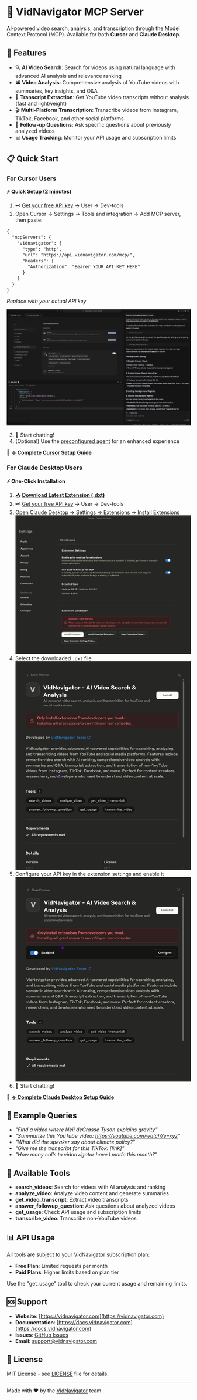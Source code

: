 # 🎥 VidNavigator MCP Server

AI-powered video search, analysis, and transcription through the Model Context Protocol (MCP). Available for both **Cursor** and **Claude Desktop**.

## 🚀 Features

- 🔍 **AI Video Search**: Search for videos using natural language with advanced AI analysis and relevance ranking
- 📽️ **Video Analysis**: Comprehensive analysis of YouTube videos with summaries, key insights, and Q&A
- 📝 **Transcript Extraction**: Get YouTube video transcripts without analysis (fast and lightweight)
- 🎬 **Multi-Platform Transcription**: Transcribe videos from Instagram, TikTok, Facebook, and other social platforms
- 💬 **Follow-up Questions**: Ask specific questions about previously analyzed videos
- 📊 **Usage Tracking**: Monitor your API usage and subscription limits

## 📋 Quick Start

### For Cursor Users

**⚡ Quick Setup (2 minutes)**

1. 🗝 [Get your free API key](https://vidnavigator.com) → User → Dev-tools
2. Open Cursor → Settings → Tools and integration → Add MCP server, then paste:

```jsonc
{
  "mcpServers": {
    "vidnavigator": {
      "type": "http",
      "url": "https://api.vidnavigator.com/mcp/",
      "headers": {
        "Authorization": "Bearer YOUR_API_KEY_HERE"
      }
    }
  }
}
```

*Replace with your actual API key*

![Cursor Demo](./cursor/cursor-screenshot.png)

3. 🎤 Start chatting!
4. (Optional) Use the [preconfigured agent](./cursor/vidnavigator.agent) for an enhanced experience

**📁 [→ Complete Cursor Setup Guide](./cursor/)**

### For Claude Desktop Users

**⚡ One-Click Installation**

1. 📥 **[Download Latest Extension (.dxt)](https://github.com/vidnavigator/vidnavigator-mcp-starter/releases/latest)**
2. 🗝 [Get your free API key](https://vidnavigator.com) → User → Dev-tools
3. Open Claude Desktop → Settings → Extensions → Install Extensions
![Cursor Demo](./claude-desktop/claude-screenshot-extensions.png)
4. Select the downloaded `.dxt` file
![Cursor Demo](./claude-desktop/claude-screenshot-install.png)
5. Configure your API key in the extension settings and enable it
![Cursor Demo](./claude-desktop/claude-screenshot-enable.png)
6. 🎤 Start chatting!

**📁 [→ Complete Claude Desktop Setup Guide](./claude-desktop/)**

## 💬 Example Queries

- *"Find a video where Neil deGrasse Tyson explains gravity"*
- *"Summarize this YouTube video: https://youtube.com/watch?v=xyz"*
- *"What did the speaker say about climate policy?"*
- *"Give me the transcript for this TikTok: [link]"*
- *"How many calls to vidnavigator have I made this month?"*

## 🔧 Available Tools

- **search_videos**: Search for videos with AI analysis and ranking
- **analyze_video**: Analyze video content and generate summaries
- **get_video_transcript**: Extract video transcripts
- **answer_followup_question**: Ask questions about analyzed videos
- **get_usage**: Check API usage and subscription limits
- **transcribe_video**: Transcribe non-YouTube videos

## 📊 API Usage

All tools are subject to your [VidNavigator](https://vidnavigator.com) subscription plan:
- **Free Plan**: Limited requests per month
- **Paid Plans**: Higher limits based on plan tier

Use the "get_usage" tool to check your current usage and remaining limits.

## 🆘 Support

- **Website**: [https://vidnavigator.com](https://vidnavigator.com)
- **Documentation**: [https://docs.vidnavigator.com](https://docs.vidnavigator.com)
- **Issues**: [GitHub Issues](https://github.com/vidnavigator/vidnavigator-mcp-starter/issues)
- **Email**: support@vidnavigator.com

## 📄 License

MIT License - see [LICENSE](./LICENSE) file for details.

---

Made with ❤️ by the [VidNavigator](https://vidnavigator.com) team